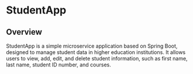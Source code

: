 # StudentApp
## Overview

StudentApp is a simple microservice application based on Spring Boot, designed to manage student data in higher education institutions. It allows users to view, add, edit, and delete student information, such as first name, last name, student ID number, and courses.